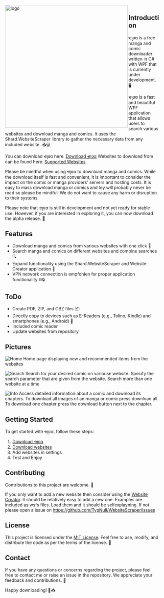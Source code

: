 <img align="left" src="https://i.imgur.com/TBfPmju.png" alt="logo" width="400"/>

## Introduction
ҽʅʋα is a free manga and comic downloader written in C# with WPF that is currently under development. 🖥️

ҽʅʋα is a fast and beautiful WPF application that allows users to search various websites and download manga and comics. It uses the Shard.WebsiteScraper library to gather the necessary data from any included website. 📥💻

You can download ҽʅʋα here: [Download ҽʅʋα](https://typnull.github.io/Elva/Elva.application)
Websites to download from can be found here: [Supported Websites](https://github.com/TypNull/WebsiteScraper/tree/master/Websites) 

Please be mindful when using ҽʅʋα to download manga and comics. While the download itself is fast and convenient, it is important to consider the impact on the comic or manga providers' servers and hosting costs. It is easy to mass download manga or comics and tey will probably never be read so please be mindfull
We do not want to cause any harm or disruption to their systems.

Please note that ҽʅʋα is still in development and not yet ready for stable use. However, if you are interested in exploring it, you can now download the alpha release. 🔧

## Features

- Download manga and comics from various websites with one click 📖
- Search manga and comics on different websites and combine searches 🔍
- Expand functionality using the Shard.WebsiteScraper and Website Creator application 🧩
- VPN network connection is empfohlen for proper application functionality 🌐🔒

## ToDo
- Create PDF, ZIP, and CBZ files 📦
- Directly copy to devices such as E-Readers (e.g., Tolino, Kindle) and smartphones (e.g., Android) 📱
- Included comic reader
- Update websites from repository

## Pictures

![Home](https://i.imgur.com/5I7EhSN.png)
Home page displaying new and recommended items from the websites

![Search](https://i.imgur.com/v9Vx4BN.png)
Search for your desired comic on variouse website.
Specify the search parameter that are given from the website. 
Search more than one website at a time

![Info](https://i.imgur.com/isaqR8q.png)
Access detailed information about a comic and download its chapters.
To download all images of an manga or comic press download all. 
To download one chapter press the download button next to the chapter.

## Getting Started

To get started with ҽʅʋα, follow these steps:

1. [Download ҽʅʋα](https://typnull.github.io/Elva/Elva.application)
2. [Download websites](https://github.com/TypNull/WebsiteScraper/tree/master/Websites)
3. Add websites in settings
4. Test and Enjoy

## Contributing

Contributions to this project are welcome. 👥

If you only want to add a new website then consider using the [Website Creator](https://github.com/TypNull/WebsiteScraper/releases/tag/v.1.0.0). It should be relatively easy to add a new one. Examples are included as wsfs files. Load them and it should be selfexplayning. If not please open a issue on https://github.com/TypNull/WebsiteScraper/issues

## License

This project is licensed under the [MIT License](https://github.com/TypNull/Elva/blob/master/LICENSE.txt). Feel free to use, modify, and distribute the code as per the terms of the license. 📜

## Contact

If you have any questions or concerns regarding the project, please feel free to contact me or raise an issue in the repository. We appreciate your feedback and contributions. 🙌

Happy downloading! 🎉📥

